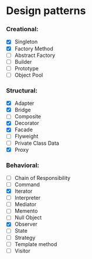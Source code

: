 # Design patterns

### Creational:

- [x] Singleton
- [x] Factory Method
- [ ] Abstract Factory
- [ ] Builder
- [ ] Prototype
- [ ] Object Pool

### Structural:

- [x] Adapter
- [x] Bridge
- [ ] Composite
- [x] Decorator
- [x] Facade
- [ ] Flyweight
- [ ] Private Class Data
- [x] Proxy

### Behavioral:

- [ ] Chain of Responsibility
- [ ] Command
- [x] Iterator
- [ ] Interpreter
- [ ] Mediator
- [ ] Memento
- [ ] Null Object
- [x] Observer
- [ ] State
- [ ] Strategy
- [ ] Template method
- [ ] Visitor
